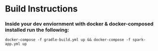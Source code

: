 # Build Instructions

### Inside your dev enviornment with docker & docker-composed installed run the following:

```
docker-compose -f gradle-build.yml up && docker-compose -f spark-app.yml up
```